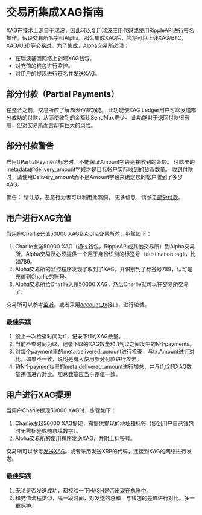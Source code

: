 # 交易所集成XAG指南

XAG在技术上源自于瑞波，因此可以复用瑞波应用代码或使用RippleAPI进行签名操作。假设交易所名字叫Alpha。那么集成XAG后，它将可以上线XAG/BTC，XAG/USD等交易对。为了集成，Alpha交易所必须：

* 在瑞波基因网络上创建XAG钱包。
* 对充值的钱包进行监控。
* 对用户的提现进行签名并发送XAG。

## 部分付款（Partial Payments）
在整合之前，交易所应了解*部分付款*功能。 此功能使XAG Ledger用户可以发送部分成功的付款，从而使收到的金额比SendMax更少。 此功能对于退回付款很有用，但对交易所而言却有巨大的风险。

## 部分付款警告
启用tfPartialPayment标志时，不能保证Amount字段是接收到的金额。 付款里的metadata的delivery_amount字段才是目标帐户实际收到的货币数量。 收到付款时，请使用Delivery_amount而不是Amount字段来确定您的帐户收到了多少XAG。

警告：
请注意，恶意行为者可以利用此漏洞。 更多信息，请参见[部分付款](https://dev.xagfans.com/partial-payments.html)。

## 用户进行XAG充值
当用户Charlie充值50000 XAG到Alpha交易所时，步骤如下：

 1. Charlie发送50000 XAG（通过钱包，RippleAPI或其他交易所）到Alpha交易所。Alpha交易所必须提供一个用于身份识别的标签号（destination tag），比如789。
 2. Alpha交易所的监控程序发现了收到了XAG，并识别到了标签号789，认可是充值到Charlie的账号。
 3. Alpha交易所给Charlie入账50000 XAG，然后Charlie就可以在交易所交易了。

交易所可以参考[监听](https://dev.xagfans.com/monitor-incoming-payments-with-websocket.html)。或者采用[account_tx](https://dev.xagfans.com/websocket-api-tool.html#account_tx)接口，进行轮循。

### 最佳实践

 1. 设上一次检查时间为t1，记录下t1的XAG数量。
 2. 当前检查时间为t2，记录下t2的XAG数量和t1到t2之间发生的N个payments。
 3. 对每个payment里的meta.delivered_amount进行检查，与tx.Amount进行对比。如果不一致，说明是有人使用部分付款进行攻击。
 4. 将N个payments里的meta.delivered_amount进行加总，并与t1,t2的XAG数量差值进行对比。加总数量应当于差值一致。

## 用户进行XAG提现
当用户Charlie提现50000 XAG时，步骤如下：

 1. Charlie发起50000 XAG提现，需提供提现的地址和标签（提到用户自己钱包时无需标签或随意填数字）。
 2. Alpha交易所的使用程序发送XAG，并附上标签号。

交易所可以参考[发送XAG](https://dev.xagfans.com/send-xag.html)。或者采用发送XRP的代码，连接到XAG的网络进行发送。

### 最佳实践

 1. 无论是否发送成功，都校验一下[HASH是否出现在总账中](https://dev.xagfans.com/reliable-transaction-submission.html#reliable-transactions-submission)。
 2. 和充值流程类似，隔一段时间，对发送的总和，与钱包的差值进行对比。多一重保护。
